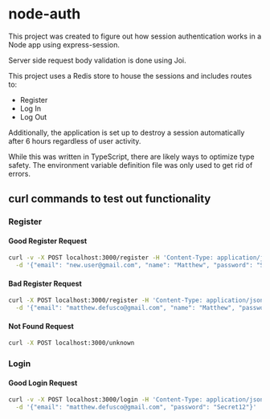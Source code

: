 # node-auth

This project was created to figure out how session authentication works in a Node app using express-session.

Server side request body validation is done using Joi.

This project uses a Redis store to house the sessions and includes routes to:

- Register
- Log In
- Log Out

Additionally, the application is set up to destroy a session automatically after 6 hours regardless of user activity.

While this was written in TypeScript, there are likely ways to optimize type safety. The environment variable definition file was only used to get rid of errors.

## curl commands to test out functionality

### Register

#### Good Register Request

```sh
curl -v -X POST localhost:3000/register -H 'Content-Type: application/json' \
  -d '{"email": "new.user@gmail.com", "name": "Matthew", "password": "Secret12", "passwordConfirmation": "Secret12"}'
```

#### Bad Register Request

```sh
curl -X POST localhost:3000/register -H 'Content-Type: application/json' \
  -d '{"email": "matthew.defusco@gmail.com", "name": "Matthew", "password": "secret12"}'
```

#### Not Found Request

```sh
curl -X POST localhost:3000/unknown
```

### Login

#### Good Login Request

```sh
curl -v -X POST localhost:3000/login -H 'Content-Type: application/json' \
  -d '{"email": "matthew.defusco@gmail.com", "password": "Secret12"}'
```
